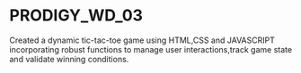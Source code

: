 # PRODIGY_WD_03
Created a dynamic tic-tac-toe game using HTML,CSS and JAVASCRIPT incorporating robust functions to manage user interactions,track game state and validate winning conditions.
